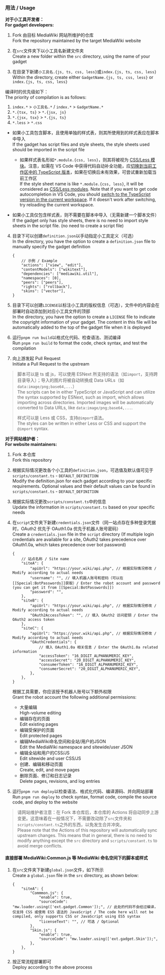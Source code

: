 ### 用法 / Usage

**对于小工具开发者：**<br>**For gadget developers:**

1. Fork 由目标 MediaWiki 网站所维护的仓库<br>Fork the repository maintained by the target MediaWiki website

2. 在`src`文件夹下以小工具名新建文件夹<br>Create a new folder within the `src` directory, using the name of your gadget

3. 在目录下新建`小工具名.{js, ts, css, less}`或`index.{js, ts, css, less}`<br>Within the directory, create either `GadgetName.{js, ts, css, less}` or `index.{js, ts, css, less}`

编译时的优先级如下：<br>The priority of compilation is as follows:

1.  `index.*` > `小工具名.*` / `index.*` > `GadgetName.*`
2.  `*.{tsx, ts}` > `*.{jsx, js}`
3.  `*.{jsx, tsx}` > `*.{js, ts}`
4.  `*.less` > `*.css`

-   如果小工具包含脚本，且使用单独的样式表，则其所使用到的样式表应在脚本中导入<br>If the gadget has script files and style sheets, the style sheets used should be imported in the script file

    -   如果样式表名形如`*.module.{css, less}`，则其将被视为 [CSS/Less 模块](https://github.com/css-modules/css-modules)。注意，如需在 VS Code 中获得代码自动补全功能，应[切换到当前工作区中的 TypeScript 版本](https://code.visualstudio.com/docs/typescript/typescript-compiling#_using-the-workspace-version-of-typescript)，如果在切换后未有效果，可尝试重新加载当前工作区<br> If the style sheet name is like `*.module.{css, less}`, it will be considered as [CSS/Less modules](https://github.com/css-modules/css-modules). Note that if you want to get code autocompletion in VS Code, you should [switch to the TypeScript version in the current workspace](https://code.visualstudio.com/docs/typescript/typescript-compiling#_using-the-workspace-version-of-typescript). If it doesn't work after switching, try reloading the current workspace.

-   如果小工具仅包含样式表，则不需要在脚本中导入（无需新建一个脚本文件）<br>If the gadget only has style sheets, there is no need to import style sheets in the script file. (no need to create a script file)

4. 目录下可以创建`definition.json`以手动指定小工具定义（可选）<br>In the directory, you have the option to create a `definition.json` file to manually specify the gadget definition

    ```jsonc
    {
    	// 示例 / Example
    	"actions": ["view", "edit"],
    	"contentModels": ["wikitext"],
    	"dependencies": ["mediawiki.util"],
    	"namespaces": [0],
    	"peers": ["peers"],
    	"rights": ["rollback"],
    	"skins": ["vector"],
    }
    ```

5. 目录下可以创建`LICENSE`以标注小工具的版权信息（可选），文件中的内容会在部署时自动添加到对应小工具文件的顶部<br>In the directory, you have the option to create a `LICENSE` file to indicate the copyright information of your gadget. The content in this file will be automatically added to the top of the gadget file when it is deployed

6. 运行`pnpm run build`以格式化代码、检查语法、测试编译<br>Run `pnpm run build` to format the code, check syntax, and test the compilation

7. 向上游发起 Pull Request<br>Initiate a Pull Request to the upstream

> 脚本可以是 ts 或 js，可以使用 ESNext 所支持的语法（如`import`，支持跨目录导入）；导入的图片将被自动转换成 Data URLs（如`data:image/png;base64,...`）<br>The scripts can be in either TypeScript or JavaScript and can utilize the syntax supported by ESNext, such as import, which allows importing across directories. Imported images will be automatically converted to Data URLs, like `data:image/png;base64,...`.
>
> 样式可以是 Less 或 CSS，支持`@import`语法。<br>The styles can be written in either Less or CSS and support the `@import` syntax.

**对于网站维护者：**<br>**For website maintainers:**

1. Fork 本仓库<br>Fork this repository

2. 根据实际情况更改各个小工具的`definition.json`，可选值及默认值可见于`scripts/constant.ts` - `DEFAULT_DEFINITION`<br>Modify the definition.json for each gadget according to your specific requirements. Optional values and their default values can be found in `scripts/constant.ts` - `DEFAULT_DEFINITION`

3. 根据实际情况更改`scripts/constant.ts`中的信息<br>Update the information in `scripts/constant.ts` based on your specific needs

4. 在`script`文件夹下新建`credentials.json`文件（同一站点存在多种登录凭据时，OAuth2 优先于 OAuth1.0a 优先于机器人账号密码）<br>Create a `credentials.json` file in the `script` directory (If multiple login credentials are available for a site, OAuth2 takes precedence over OAuth1.0a, which takes precedence over bot password)

    ```jsonc
    {
    	// 站点名称 / Site name
    	"siteA": {
    		"apiUrl": "https://your.wiki/api.php", // 根据实际情况修改 / Modify according to actual needs
    		"username": "", // 填入机器人账号和密码（可以在[[Special:BotPasswords]]获取）/ Enter the robot account and password (you can get it from [[Special:BotPasswords]])
    		"password": "",
    	},
    	"siteB": {
    		"apiUrl": "https://your.wiki/api.php", // 根据实际情况修改 / Modify according to actual needs
    		"OAuth2AccessToken": "", // 填入 OAuth2 访问密钥 / Enter the OAuth2 access token
    	},
    	"siteC": {
    		"apiUrl": "https://your.wiki/api.php", // 根据实际情况修改 / Modify according to actual needs
    		"OAuthCredentials": {
    			// 填入 OAuth1.0a 相关信息 / Enter the OAuth1.0a related information
    			"accessToken": "16_DIGIT_ALPHANUMERIC_KEY",
    			"accessSecret": "20_DIGIT_ALPHANUMERIC_KEY",
    			"consumerToken": "16_DIGIT_ALPHANUMERIC_KEY",
    			"consumerSecret": "20_DIGIT_ALPHANUMERIC_KEY",
    		},
    	},
    }
    ```

    根据工具需要，你应该授予机器人账号以下额外权限<br>Grant the robot account the following additional permissions:

    - 大量编辑<br>High-volume editing
    - 编辑存在的页面<br>Edit existing pages
    - 编辑受保护的页面<br>Edit protected pages
    - 编辑MediaWiki命名空间和全站/用户的JSON<br>Edit the MediaWiki namespace and sitewide/user JSON
    - 编辑全站和用户的CSS/JS<br>Edit sitewide and user CSS/JS
    - 创建、编辑和移动页面<br>Create, edit, and move pages
    - 删除页面、修订和日志记录<br>Delete pages, revisions, and log entries

5. 运行`pnpm run deploy`以检查语法、格式化代码、编译源码、并向网站部署<br>Run `pnpm run deploy` to check syntax, format code, compile the source code, and deploy to the website

> 请网站维护者注意：在 Fork 本仓库后，本仓库的 Actions 将自动同步上游变更。这意味着在一般情况下，不需要改动除了`src`文件夹和`scripts/constant.ts`之外的东西，以免发生合并冲突。<br>Please note that the Actions of this repository will automatically sync upstream changes. This means that in general, there is no need to modify anything except the `src` directory and `scripts/constant.ts` to avoid merge conflicts.

#### 直接部署 MediaWiki:Common.js 等 MediaWiki 命名空间下的脚本或样式

1. 在`src`文件夹下新建`global.json`文件，如下所示<br>Create a `global.json` file in the `src` directory, as shown below:

    ```jsonc
    {
    	"siteA": {
    		"Commmon.js": {
    			"enable": true,
    			"sourceCode": "mw.loader.using(['ext.gadget.Common']);", // 此处的代码不会经过编译，仅支持 CSS 或使用 ES5 语法的 JavaScript / The code here will not be compiled, only supports CSS or JavaScript using ES5 syntax
    			"licenseText": "", // 可选 / Optional
    		},
    		"Skin.js": {
    			"enable": true,
    			"sourceCode": "mw.loader.using(['ext.gadget.Skin']);",
    		},
    	},
    }
    ```

2. 按正常流程部署即可<br>Deploy according to the above process
